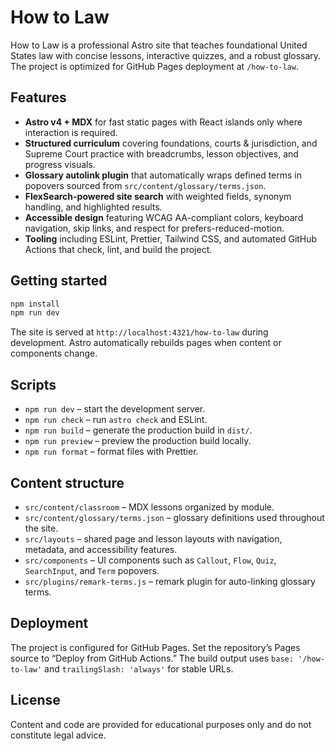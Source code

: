# How to Law

How to Law is a professional Astro site that teaches foundational United States law with concise lessons, interactive quizzes, and a robust glossary. The project is optimized for GitHub Pages deployment at `/how-to-law`.

## Features

- **Astro v4 + MDX** for fast static pages with React islands only where interaction is required.
- **Structured curriculum** covering foundations, courts & jurisdiction, and Supreme Court practice with breadcrumbs, lesson objectives, and progress visuals.
- **Glossary autolink plugin** that automatically wraps defined terms in popovers sourced from `src/content/glossary/terms.json`.
- **FlexSearch-powered site search** with weighted fields, synonym handling, and highlighted results.
- **Accessible design** featuring WCAG AA-compliant colors, keyboard navigation, skip links, and respect for prefers-reduced-motion.
- **Tooling** including ESLint, Prettier, Tailwind CSS, and automated GitHub Actions that check, lint, and build the project.

## Getting started

```bash
npm install
npm run dev
```

The site is served at `http://localhost:4321/how-to-law` during development. Astro automatically rebuilds pages when content or components change.

## Scripts

- `npm run dev` – start the development server.
- `npm run check` – run `astro check` and ESLint.
- `npm run build` – generate the production build in `dist/`.
- `npm run preview` – preview the production build locally.
- `npm run format` – format files with Prettier.

## Content structure

- `src/content/classroom` – MDX lessons organized by module.
- `src/content/glossary/terms.json` – glossary definitions used throughout the site.
- `src/layouts` – shared page and lesson layouts with navigation, metadata, and accessibility features.
- `src/components` – UI components such as `Callout`, `Flow`, `Quiz`, `SearchInput`, and `Term` popovers.
- `src/plugins/remark-terms.js` – remark plugin for auto-linking glossary terms.

## Deployment

The project is configured for GitHub Pages. Set the repository’s Pages source to “Deploy from GitHub Actions.” The build output uses `base: '/how-to-law'` and `trailingSlash: 'always'` for stable URLs.

## License

Content and code are provided for educational purposes only and do not constitute legal advice.
